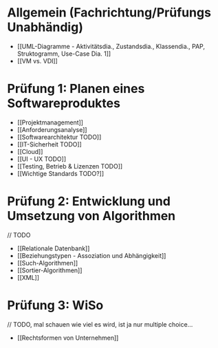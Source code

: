 # Allgemein (Fachrichtung/Prüfungs Unabhändig)
- [[UML-Diagramme - Aktivitätsdia., Zustandsdia., Klassendia., PAP, Struktogramm, Use-Case Dia. 1]]
- [[VM vs. VDI]]
# Prüfung 1: Planen eines Softwareproduktes
- [[Projektmanagement]]
- [[Anforderungsanalyse]]
- [[Softwarearchitektur TODO]]
- [[IT-Sicherheit TODO]]
- [[Cloud]]
- [[UI - UX TODO]]
- [[Testing, Betrieb & Lizenzen TODO]]
- [[Wichtige Standards TODO?]]

# Prüfung 2: Entwicklung und Umsetzung von Algorithmen
// TODO
- [[Relationale Datenbank]]
- [[Beziehungstypen - Assoziation und Abhängigkeit]]
- [[Such-Algorithmen]]
- [[Sortier-Algorithmen]]
- [[XML]]


# Prüfung 3: WiSo
// TODO, mal schauen wie viel es wird, ist ja nur multiple choice…
- [[Rechtsformen von Unternehmen]]